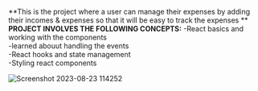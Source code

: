 **This is the project where a user can manage their expenses by adding their incomes & expenses so that it will be easy to track the expenses
**
**PROJECT INVOLVES THE FOLLOWING CONCEPTS:**
-React basics and working with the components\
-learned abouut handling the events\
-React hooks and state management\
-Styling react components

![Screenshot 2023-08-23 114252](https://github.com/Waghpankaj144/Expense-Tracker/assets/93179684/27d479af-ad05-4796-af29-7ea0294150aa)
